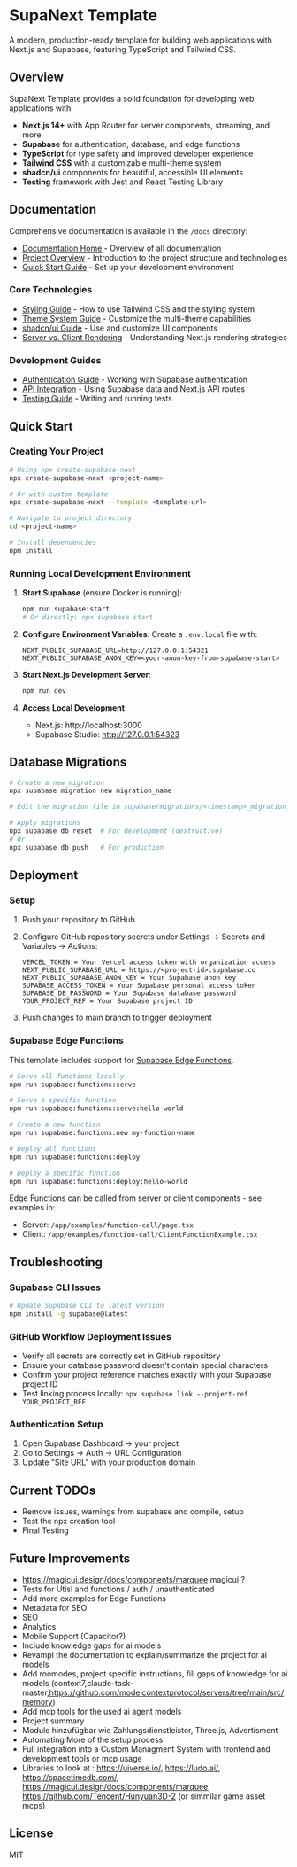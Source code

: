 # SupaNext Template

A modern, production-ready template for building web applications with Next.js and Supabase, featuring TypeScript and Tailwind CSS.

## Overview

SupaNext Template provides a solid foundation for developing web applications with:

- **Next.js 14+** with App Router for server components, streaming, and more
- **Supabase** for authentication, database, and edge functions
- **TypeScript** for type safety and improved developer experience
- **Tailwind CSS** with a customizable multi-theme system
- **shadcn/ui** components for beautiful, accessible UI elements
- **Testing** framework with Jest and React Testing Library

## Documentation

Comprehensive documentation is available in the `/docs` directory:

- [Documentation Home](./docs/README.md) - Overview of all documentation
- [Project Overview](./docs/project-overview.md) - Introduction to the project structure and technologies
- [Quick Start Guide](./docs/quick-start.md) - Set up your development environment

### Core Technologies

- [Styling Guide](./docs/styling-guide.md) - How to use Tailwind CSS and the styling system
- [Theme System Guide](./docs/theme-system-guide.md) - Customize the multi-theme capabilities
- [shadcn/ui Guide](./docs/shadcn-ui-guide.md) - Use and customize UI components
- [Server vs. Client Rendering](./docs/ssr-guide.md) - Understanding Next.js rendering strategies

### Development Guides

- [Authentication Guide](./docs/auth-guide.md) - Working with Supabase authentication
- [API Integration](./docs/api-guide.md) - Using Supabase data and Next.js API routes
- [Testing Guide](./docs/testing-guide.md) - Writing and running tests

## Quick Start

### Creating Your Project

```bash
# Using npx create-supabase-next
npx create-supabase-next <project-name>

# Or with custom template
npx create-supabase-next --template <template-url>

# Navigate to project directory
cd <project-name>

# Install dependencies
npm install
```

### Running Local Development Environment

1. **Start Supabase** (ensure Docker is running):
   ```bash
   npm run supabase:start
   # Or directly: npx supabase start
   ```

2. **Configure Environment Variables**:
   Create a `.env.local` file with:
   ```
   NEXT_PUBLIC_SUPABASE_URL=http://127.0.0.1:54321
   NEXT_PUBLIC_SUPABASE_ANON_KEY=<your-anon-key-from-supabase-start>
   ```

3. **Start Next.js Development Server**:
   ```bash
   npm run dev
   ```

4. **Access Local Development**:
   - Next.js: http://localhost:3000
   - Supabase Studio: http://127.0.0.1:54323

## Database Migrations

```bash
# Create a new migration
npx supabase migration new migration_name

# Edit the migration file in supabase/migrations/<timestamp>_migration_name.sql

# Apply migrations
npx supabase db reset  # For development (destructive)
# Or
npx supabase db push   # For production
```

## Deployment

### Setup

1. Push your repository to GitHub
2. Configure GitHub repository secrets under Settings → Secrets and Variables → Actions:

   ```
   VERCEL_TOKEN = Your Vercel access token with organization access
   NEXT_PUBLIC_SUPABASE_URL = https://<project-id>.supabase.co
   NEXT_PUBLIC_SUPABASE_ANON_KEY = Your Supabase anon key
   SUPABASE_ACCESS_TOKEN = Your Supabase personal access token
   SUPABASE_DB_PASSWORD = Your Supabase database password
   YOUR_PROJECT_REF = Your Supabase project ID
   ```

3. Push changes to main branch to trigger deployment

### Supabase Edge Functions

This template includes support for [Supabase Edge Functions](https://supabase.com/docs/guides/functions).

```bash
# Serve all functions locally
npm run supabase:functions:serve

# Serve a specific function
npm run supabase:functions:serve:hello-world

# Create a new function
npm run supabase:functions:new my-function-name

# Deploy all functions
npm run supabase:functions:deploy

# Deploy a specific function
npm run supabase:functions:deploy:hello-world
```

Edge Functions can be called from server or client components - see examples in:
- Server: `/app/examples/function-call/page.tsx`
- Client: `/app/examples/function-call/ClientFunctionExample.tsx`

## Troubleshooting

### Supabase CLI Issues
```bash
# Update Supabase CLI to latest version
npm install -g supabase@latest
```

### GitHub Workflow Deployment Issues
- Verify all secrets are correctly set in GitHub repository
- Ensure your database password doesn't contain special characters
- Confirm your project reference matches exactly with your Supabase project ID
- Test linking process locally: `npx supabase link --project-ref YOUR_PROJECT_REF`

### Authentication Setup
1. Open Supabase Dashboard → your project
2. Go to Settings → Auth → URL Configuration
3. Update "Site URL" with your production domain

## Current TODOs

- Remove issues, warnings from supabase and compile, setup
- Test the npx creation tool
- Final Testing 

## Future Improvements
- https://magicui.design/docs/components/marquee magicui ?
- Tests for Utisl and functions / auth / unauthenticated
- Add more examples for Edge Functions
- Metadata for SEO
- SEO
- Analytics
- Mobile Support (Capacitor?)
- Include knowledge gaps for ai models 
- Revampl the documentation to explain/summarize the project for ai models
- Add roomodes, project specific instructions, fill gaps of knowledge for ai models (context7,claude-task-master,https://github.com/modelcontextprotocol/servers/tree/main/src/memory)
- Add mcp tools for the used ai agent models
- Project summary
- Module hinzufügbar wie Zahlungsdienstleister, Three.js, Advertisment
- Automating More of the setup process
- Full integration into a Custom Managment System  with frontend and development tools or mcp usage
- Libraries to look at : https://uiverse.io/, https://ludo.ai/, https://spacetimedb.com/, https://magicui.design/docs/components/marquee, https://github.com/Tencent/Hunyuan3D-2 (or simmilar game asset mcps)
## License

MIT
